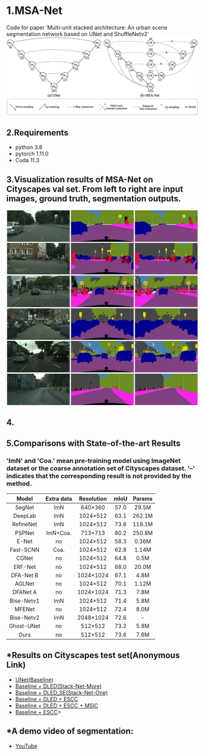 # 1.MSA-Net
Code for paper ‘Multi-unit stacked architecture: An urban scene segmentation network based on UNet and ShuffleNetv2’
![Image text](results/Fig.1.jpg)

## 2.Requirements
* python 3.8
* pytorch 1.11.0
* Cuda  11.3

## 3.Visualization results of MSA-Net on Cityscapes val set. From left to right are input images, ground truth, segmentation outputs.
![Image text](results/Fig.6.jpg)

## 4.

## 5.Comparisons with State-of-the-art Results
### 'ImN' and 'Coa.' mean pre-training model using ImageNet dataset or the coarse annotation set of Cityscapes dataset. '–' indicates that the corresponding result is not provided by the method.
|    Model   | Extra data | Resolution | mIoU | Params |
|:----------:|:----------:|:----------:|:----:|:------:|
|   SegNet   |     ImN    |   640×360  | 57.0 |  29.5M |
|   DeepLab  |     ImN    |  1024×512  | 63.1 | 262.1M |
|  RefineNet |     ImN    |  1024×512  | 73.6 | 118.1M |
|   PSPNet   |  ImN+Coa.  |   713×713  | 80.2 | 250.8M |
|    E-Net   |     no     |  1024×512  | 58.3 |  0.36M |
|  Fast-SCNN |    Coa.    |  1024×512  | 62.8 |  1.14M |
|    CGNet   |     no     |  1024×512  | 64.8 |  0.5M  |
|   ERF-Net  |     no     |  1024×512  | 68.0 |  20.0M |
|  DFA-Net B |     no     |  1024×1024 | 67.1 |  4.8M  |
|   AGLNet   |     no     |  1024×512  | 70.1 |  1.12M |
|  DFANet A  |     no     |  1024×1024 | 71.3 |  7.8M  |
| Bise-Netv1 |     ImN    |  1024×512  | 71.4 |  5.8M  |
|   MFENet   |     no     |  1024×512  | 72.4 |  8.0M  |
| Bise-Netv2 |     ImN    |  2048×1024 | 72.6 |    -   |
| Ghost-UNet |     no     |   512×512  | 73.2 |  5.8M  |
|    Ours    |     no     |   512×512  | 73.6 |  7.6M  |



## *Results on Cityscapes test set(Anonymous Link)
* [UNet(Baseline)](https://www.cityscapes-dataset.com/anonymous-results/?id=98b31a77d61d1ec3c42412c7cb7291c75fbb1b382dbdb40983c92aa0420e0526)
* [Baseline + DLED(Stack-Net-More)](https://www.cityscapes-dataset.com/anonymous-results/?id=2578bf048dfc01c61d0fb3da8f95473f3329dff55ae071549d26eb56ecff9ea4)
* [Baseline + DLED_SE(Stack-Net-One)](https://www.cityscapes-dataset.com/anonymous-results/?id=620bd8e0bd92281f046c1748f60a7b3b9db5d7b5aae96bb89dde7001ad37c4b2)
* [Baseline + DLED + ESCC](https://www.cityscapes-dataset.com/anonymous-results/?id=417cea22d2b0a4c138c908cae163ddc496ef42420edf763a408aee50ea15a64d)
* [Baseline + DLED + ESCC + MSIC](https://www.cityscapes-dataset.com/anonymous-results/?id=a962c6795c460027641a810a627ec30a8c52a4868eff7bf8f5f50a1b940f6a1b)
* [Baseline + ESCC](https://www.cityscapes-dataset.com/anonymous-results/?id=2bca6283315dfe057235e9fca9707a329719a879e7fc0ac0089791ab8adbb394)>
## *A demo video of segmentation: 
* [YouTube](https://youtube.com/shorts/_H0DLRKsO7Q?feature=share)
